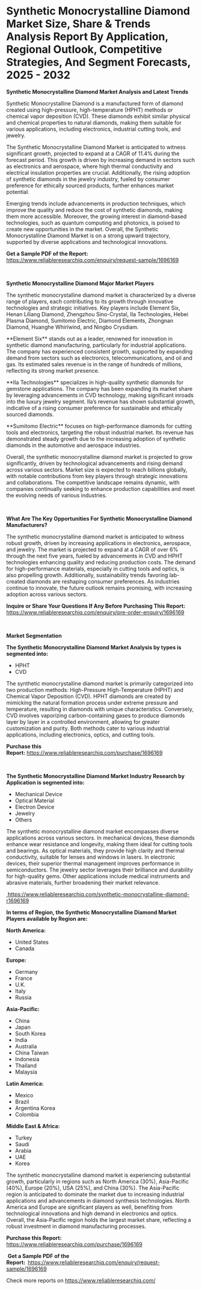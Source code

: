<p><h1>Synthetic Monocrystalline Diamond Market Size, Share & Trends Analysis Report By Application, Regional Outlook, Competitive Strategies, And Segment Forecasts, 2025 - 2032</h1></p><p><strong>Synthetic Monocrystalline Diamond Market Analysis and Latest Trends</strong></p>
<p><p>Synthetic Monocrystalline Diamond is a manufactured form of diamond created using high-pressure, high-temperature (HPHT) methods or chemical vapor deposition (CVD). These diamonds exhibit similar physical and chemical properties to natural diamonds, making them suitable for various applications, including electronics, industrial cutting tools, and jewelry.</p><p>The Synthetic Monocrystalline Diamond Market is anticipated to witness significant growth, projected to expand at a CAGR of 11.4% during the forecast period. This growth is driven by increasing demand in sectors such as electronics and aerospace, where high thermal conductivity and electrical insulation properties are crucial. Additionally, the rising adoption of synthetic diamonds in the jewelry industry, fueled by consumer preference for ethically sourced products, further enhances market potential.</p><p>Emerging trends include advancements in production techniques, which improve the quality and reduce the cost of synthetic diamonds, making them more accessible. Moreover, the growing interest in diamond-based technologies, such as quantum computing and photonics, is poised to create new opportunities in the market. Overall, the Synthetic Monocrystalline Diamond Market is on a strong upward trajectory, supported by diverse applications and technological innovations.</p></p>
<p><strong>Get a Sample PDF of the Report:&nbsp;</strong> <a href="https://www.reliableresearchiq.com/enquiry/request-sample/1696169?utm_campaign=1082&utm_medium=2&utm_source=Github&utm_content=ia&utm_term=08012025&utm_id=synthetic-monocrystalline-diamond">https://www.reliableresearchiq.com/enquiry/request-sample/1696169</a></p>
<p>&nbsp;</p>
<p><strong>Synthetic Monocrystalline Diamond Major Market Players</strong></p>
<p><p>The synthetic monocrystalline diamond market is characterized by a diverse range of players, each contributing to its growth through innovative technologies and strategic initiatives. Key players include Element Six, Henan Liliang Diamond, Zhengzhou Sino-Crystal, IIa Technologies, Hebei Plasma Diamond, Sumitomo Electric, Diamond Elements, Zhongnan Diamond, Huanghe Whirlwind, and Ningbo Crysdiam.</p><p>**Element Six** stands out as a leader, renowned for innovation in synthetic diamond manufacturing, particularly for industrial applications. The company has experienced consistent growth, supported by expanding demand from sectors such as electronics, telecommunications, and oil and gas. Its estimated sales revenue is in the range of hundreds of millions, reflecting its strong market presence.</p><p>**IIa Technologies** specializes in high-quality synthetic diamonds for gemstone applications. The company has been expanding its market share by leveraging advancements in CVD technology, making significant inroads into the luxury jewelry segment. IIa’s revenue has shown substantial growth, indicative of a rising consumer preference for sustainable and ethically sourced diamonds.</p><p>**Sumitomo Electric** focuses on high-performance diamonds for cutting tools and electronics, targeting the robust industrial market. Its revenue has demonstrated steady growth due to the increasing adoption of synthetic diamonds in the automotive and aerospace industries.</p><p>Overall, the synthetic monocrystalline diamond market is projected to grow significantly, driven by technological advancements and rising demand across various sectors. Market size is expected to reach billions globally, with notable contributions from key players through strategic innovations and collaborations. The competitive landscape remains dynamic, with companies continually seeking to enhance production capabilities and meet the evolving needs of various industries.</p></p>
<p>&nbsp;</p>
<p><strong>What Are The Key Opportunities For Synthetic Monocrystalline Diamond Manufacturers?</strong></p>
<p><p>The synthetic monocrystalline diamond market is anticipated to witness robust growth, driven by increasing applications in electronics, aerospace, and jewelry. The market is projected to expand at a CAGR of over 6% through the next five years, fueled by advancements in CVD and HPHT technologies enhancing quality and reducing production costs. The demand for high-performance materials, especially in cutting tools and optics, is also propelling growth. Additionally, sustainability trends favoring lab-created diamonds are reshaping consumer preferences. As industries continue to innovate, the future outlook remains promising, with increasing adoption across various sectors.</p></p>
<p><strong>Inquire or Share Your Questions If Any Before Purchasing This Report:</strong> <a href="https://www.reliableresearchiq.com/enquiry/pre-order-enquiry/1696169?utm_campaign=1082&utm_medium=2&utm_source=Github&utm_content=ia&utm_term=08012025&utm_id=synthetic-monocrystalline-diamond">https://www.reliableresearchiq.com/enquiry/pre-order-enquiry/1696169</a></p>
<p>&nbsp;</p>
<p><strong>Market Segmentation</strong></p>
<p><strong>The Synthetic Monocrystalline Diamond Market Analysis by types is segmented into:</strong></p>
<p><ul><li>HPHT</li><li>CVD</li></ul></p>
<p><p>The synthetic monocrystalline diamond market is primarily categorized into two production methods: High-Pressure High-Temperature (HPHT) and Chemical Vapor Deposition (CVD). HPHT diamonds are created by mimicking the natural formation process under extreme pressure and temperature, resulting in diamonds with unique characteristics. Conversely, CVD involves vaporizing carbon-containing gases to produce diamonds layer by layer in a controlled environment, allowing for greater customization and purity. Both methods cater to various industrial applications, including electronics, optics, and cutting tools.</p></p>
<p><strong>Purchase this Report:&nbsp;</strong><a href="https://www.reliableresearchiq.com/purchase/1696169?utm_campaign=1082&utm_medium=2&utm_source=Github&utm_content=ia&utm_term=08012025&utm_id=synthetic-monocrystalline-diamond">https://www.reliableresearchiq.com/purchase/1696169</a></p>
<p>&nbsp;</p>
<p><strong>The Synthetic Monocrystalline Diamond Market Industry Research by Application is segmented into:</strong></p>
<p><ul><li>Mechanical Device</li><li>Optical Material</li><li>Electron Device</li><li>Jewelry</li><li>Others</li></ul></p>
<p><p>The synthetic monocrystalline diamond market encompasses diverse applications across various sectors. In mechanical devices, these diamonds enhance wear resistance and longevity, making them ideal for cutting tools and bearings. As optical materials, they provide high clarity and thermal conductivity, suitable for lenses and windows in lasers. In electronic devices, their superior thermal management improves performance in semiconductors. The jewelry sector leverages their brilliance and durability for high-quality gems. Other applications include medical instruments and abrasive materials, further broadening their market relevance.</p></p>
<p><a href="https://www.reliableresearchiq.com/synthetic-monocrystalline-diamond-r1696169?utm_campaign=1082&utm_medium=2&utm_source=Github&utm_content=ia&utm_term=08012025&utm_id=synthetic-monocrystalline-diamond">&nbsp;https://www.reliableresearchiq.com/synthetic-monocrystalline-diamond-r1696169</a></p>
<p><strong>In terms of Region, the Synthetic Monocrystalline Diamond Market Players available by Region are:</strong></p>
<p>
    <p> <strong> North America: </strong>
        <ul>
            <li>United States</li>
            <li>Canada</li>
        </ul>
        </p> 
    <p> <strong> Europe: </strong>
        <ul>
            <li>Germany</li>
            <li>France</li>
            <li>U.K.</li>
            <li>Italy</li>
            <li>Russia</li>
        </ul>
        </p> 
    <p> <strong> Asia-Pacific: </strong>
        <ul>
            <li>China</li>
            <li>Japan</li>
            <li>South Korea</li>
            <li>India</li>
            <li>Australia</li>
            <li>China Taiwan</li>
            <li>Indonesia</li>
            <li>Thailand</li>
            <li>Malaysia</li>
        </ul>
        </p> 
    <p> <strong> Latin America: </strong>
        <ul>
            <li>Mexico</li>
            <li>Brazil</li>
            <li>Argentina Korea</li>
            <li>Colombia</li>
        </ul>
        </p> 
    <p> <strong> Middle East & Africa: </strong>
        <ul>
            <li>Turkey</li>
            <li>Saudi</li>
            <li>Arabia</li>
            <li>UAE</li>
            <li>Korea</li>
        </ul>
    </p>
    </p>
<p><p>The synthetic monocrystalline diamond market is experiencing substantial growth, particularly in regions such as North America (30%), Asia-Pacific (40%), Europe (20%), USA (25%), and China (30%). The Asia-Pacific region is anticipated to dominate the market due to increasing industrial applications and advancements in diamond synthesis technologies. North America and Europe are significant players as well, benefiting from technological innovations and high demand in electronics and optics. Overall, the Asia-Pacific region holds the largest market share, reflecting a robust investment in diamond manufacturing processes.</p></p>
<p><strong>Purchase this Report: </strong><a href="https://www.reliableresearchiq.com/purchase/1696169?utm_campaign=1082&utm_medium=2&utm_source=Github&utm_content=ia&utm_term=08012025&utm_id=synthetic-monocrystalline-diamond">https://www.reliableresearchiq.com/purchase/1696169</a></p>
<p>&nbsp;<strong>Get a Sample PDF of the Report:&nbsp;&nbsp;</strong><a href="https://www.reliableresearchiq.com/enquiry/request-sample/1696169?utm_campaign=1082&utm_medium=2&utm_source=Github&utm_content=ia&utm_term=08012025&utm_id=synthetic-monocrystalline-diamond">https://www.reliableresearchiq.com/enquiry/request-sample/1696169</a></p>
<p><strong></strong></p>
<p>Check more reports on <a href="https://www.reliableresearchiq.com/?utm_campaign=1082&utm_medium=2&utm_source=Github&utm_content=ia&utm_term=08012025&utm_id=synthetic-monocrystalline-diamond">https://www.reliableresearchiq.com/</a></p>